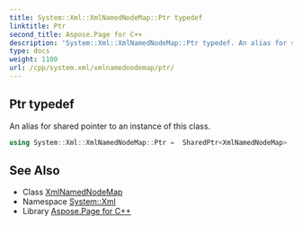 ```yaml
---
title: System::Xml::XmlNamedNodeMap::Ptr typedef
linktitle: Ptr
second_title: Aspose.Page for C++
description: 'System::Xml::XmlNamedNodeMap::Ptr typedef. An alias for shared pointer to an instance of this class in C++.'
type: docs
weight: 1100
url: /cpp/system.xml/xmlnamednodemap/ptr/
---
```

## Ptr typedef


An alias for shared pointer to an instance of this class.

```cpp
using System::Xml::XmlNamedNodeMap::Ptr =  SharedPtr<XmlNamedNodeMap>
```

## See Also

* Class [XmlNamedNodeMap](../)
* Namespace [System::Xml](../../)
* Library [Aspose.Page for C++](../../../)
